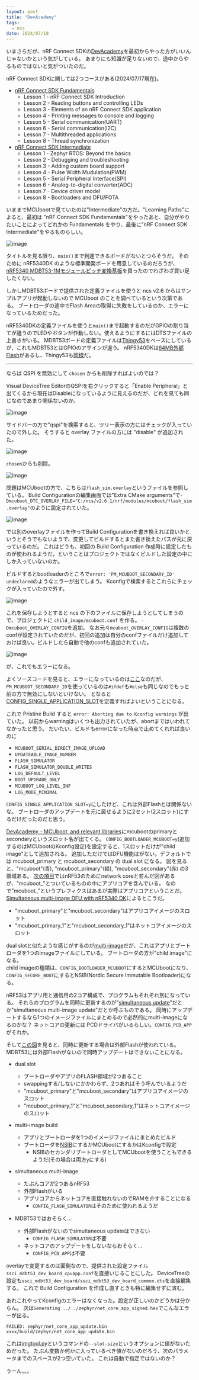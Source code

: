 ```yaml
---
layout: post
title: "DevAcademy"
tags:
  - ncs
date: 2024/07/18
---
```


いまさらだが、nRF Connect SDKの[DevAcademy](https://academy.nordicsemi.com/)を最初からやった方がいいんじゃないかという気がしている。
あまりにも知識が足りないので、途中からやるものではないと気がついたのだ。

nRF Connect SDKに関しては2つコースがある(2024/07/17現在)。

* [nRF Connect SDK Fundamentals](https://academy.nordicsemi.com/courses/nrf-connect-sdk-fundamentals/)
  * Lesson 1 - nRF Connect SDK Introduction
  * Lesson 2 - Reading buttons and controlling LEDs
  * Lesson 3 - Elements of an nRF Connect SDK application
  * Lesson 4 - Printing messages to console and logging
  * Lesson 5 - Serial communication(UART)
  * Lesson 6 - Serial communication(I2C)
  * Lesson 7 - Multithreaded applications
  * Lesson 8 - Thread synchronization
* [nRF Connect SDK Intermediate](https://academy.nordicsemi.com/courses/nrf-connect-sdk-intermediate/)
  * Lesson 1 - Zephyr RTOS: Beyond the basics
  * Lesson 2 - Debugging and troubleshooting
  * Lesson 3 - Adding custom board support
  * Lesson 4 - Pulse Width Mudulation(PWM)
  * Lesson 5 - Serial Peripheral Interface(SPI)
  * Lesson 6 - Analog-to-digital converter(ADC)
  * Lesson 7 - Device driver model
  * Lesson 8 - Bootloaders and DFU/FOTA

いままでMCUbootで見ていたのは"Intermediate"の方だ。"Learning Paths"によると、最初は "nRF Connect SDK Fundamentals"をやったあと、自分がやりたいことによってどれかの Fundamentals をやり、最後に"nRF Connect SDK Intermediate"をやるものらしい。

![image](20240718a-1.png)

タイトルを見る限り、`main()`まで到達できるボードがないとつらそうだ。
そのために nRF5340DK のような標準開発ボードを用意しているのだろうが、[nRF5340 MDBT53-1Mモジュールピッチ変換基板](https://www.switch-science.com/products/8658)を買ったのでわざわざ買い足したくない。

しかしMDBT53ボードで提供された定義ファイルを使うと ncs v2.6 からはサンプルアプリが起動しないので MCUboot のことを調べているという次第である。
ブートローダの途中でFlash Areaの取得に失敗をしているのか、エラーになっているためだった。

nRF5340DKの定義ファイルを使うと`main()`まで起動するのだがGPIOの割り当てが違うのでLEDやボタンが作動しない。使えるようにするにはDTSファイルの上書きがいる。
MDBT53ボードの定義ファイルは[Thingy53](https://www.nordicsemi.com/Products/Development-hardware/Nordic-Thingy-53)をベースにしているが、これもMDBT53とはGPIOのアサインが違う。
nRF5340DKは[64MB外部Flash](https://docs.nordicsemi.com/bundle/ug_nrf5340_dk/page/UG/dk/hw_external_memory.html)があるし、Thingy53も[同様](https://docs.nordicsemi.com/bundle/ug_thingy53/page/UG/thingy53/hw_description/external_memory.html)だ。

----

ならば QSPI を無効にして `chosen` からも削除すればよいのでは？

Visual DeviceTree EditorのQSPIを右クリックすると「Enable Peripheral」と出てくるから現在はDisableになっているように見えるのだが、どれを見ても同じなのであまり関係ないのか。

![image](20240718a-2.png)

サイドバーの方で"qspi"を検索すると、ツリー表示の方にはチェックが入っていたので外した。
そうすると overlay ファイルの方には "disable" が追加された。

![image](20240718a-3.png)

`chosen`からも削除。

![image](20240718a-4.png)

問題はMCUbootの方で、こちらは`flash_sim.overlay`というファイルを参照している。
Build Configurationの編集画面では"Extra CMake arguments"で`-Dmcuboot_DTC_OVERLAY_FILE="C:/ncs/v2.6.1/nrf/modules/mcuboot/flash_sim.overlay"`のように設定されていた。

![image](20240718a-5.png)

では別のoverlayファイルを作ってBuild Configurationを書き換えれば良いかというとそうでもないようで、変更してビルドするとまた書き換えたパスが元に戻っているのだ。
これはどうも、初回の Build Configuration 作成時に設定したものが使われるようだ。ということはプロジェクトではなくビルドした設定の中にしか入っていないのか。

ビルドするとbootloaderのところで`error: 'PM_MCUBOOT_SECONDARY_ID' undeclared`のようなエラーが出てしまう。
Kconfigで検索するとこれらにチェックが入っていたので外す。

![image](20240718a-6.png)

これを保存しようとすると ncs の下のファイルに保存しようとしてしまうので、プロジェクトに `child_image/mcuboot.conf` を作る。
`-Dmcuboot_OVERLAY_CONFIG`を追加。
なお元々`mcuboot_OVERLAY_CONFIG`は複数のconfが設定されていたのだが、初回の追加は自分のconfファイルだけ追加しておけば良い。ビルドしたら自動で他のconfも追加されていた。

![image](20240718a-7.png)

が、これでもエラーになる。

よくソースコードを見ると、エラーになっているのは[ここ](https://github.com/nrfconnect/sdk-mcuboot/blob/v2.0.99-ncs1/boot/zephyr/include/sysflash/pm_sysflash.h#L47)なのだが、`PM_MCUBOOT_SECONDARY_ID`を使っているのは`#ifdef`も`#else`も同じなのでもっと前の方で無効にしないといけない。
となると[CONFIG_SINGLE_APPLICATION_SLOT](https://github.com/nrfconnect/sdk-mcuboot/blob/v2.0.99-ncs1/boot/zephyr/include/sysflash/pm_sysflash.h#L16C9-L16C39)を定義すればよいということになる。

これで Pristine Build すると `error: Aborting due to Kconfig warnings` が出ていた。
以前からwarningはいくつも出力されていたが、abortまではいわれてなかったと思う。
だいたい、ビルドもerrorになった時点で止めてくれれば良いのに

* `MCUBOOT_SERIAL_DIRECT_IMAGE_UPLOAD`
* `UPDATEABLE_IMAGE_NUMBER`
* `FLASH_SIMULATOR`
* `FLASH_SIMULATOR_DOUBLE_WRITES`
* `LOG_DEFAULT_LEVEL`
* `BOOT_UPGRADE_ONLY`
* `MCUBOOT_LOG_LEVEL_INF`
* `LOG_MODE_MINIMAL`

`CONFIG_SINGLE_APPLICATION_SLOT=y`にしたけど、これは外部Flashとは関係ないな。
ブートローダのアップデートを元に戻せるように2セット(2スロット)にするだけだったのだと思う。

[DevAcademy - MCUboot, and relevant libraries](https://academy.nordicsemi.com/courses/nrf-connect-sdk-intermediate/lessons/lesson-8-bootloaders-and-dfu-fota/topic/mcuboot-mcumgr-and-dfu-target/)にmcubootのprimaryとsecondaryというスロット名が出てくる。
`CONFIG_BOOTLOADER_MCUBOOT=y`(追加するのはMCUbootのKconfig設定)を設定すると、1スロットだけが"child image"として追加される。
追加しただけではDFU機能はがない。デフォルトでは mcuboot_primary と mcuboot_secondary の dual slot になる。
図を見ると、"mcuboot"(青), "mcuboot_primary"(緑), "mcuboot_secondary"(赤) の3領域ある。
[次の項目](https://academy.nordicsemi.com/courses/nrf-connect-sdk-intermediate/lessons/lesson-8-bootloaders-and-dfu-fota/topic/dfu-for-the-nrf5340/)ではnRF53のためにnetwork coreと並んだ図があるが、"mcuboot_"とついているものの中にアプリコアを含んでいる。
なので"mcuboot_"というプレフィクスはあるが実際はアプリコアということだ。
[Simultaneous multi-image DFU with nRF5340 DK](https://docs.nordicsemi.com/bundle/ncs-latest/page/nrf/device_guides/nrf53/simultaneous_multi_image_dfu_nrf5340.html)によるとこうだ。

* "mcuboot_primary"と"mcuboot_secondary"はアプリコアイメージのスロット
* "mcuboot_primary_1"と"mcuboot_secondary_1"はネットコアイメージのスロット

dual slotと似たような感じがするのが[multi-image](https://academy.nordicsemi.com/courses/nrf-connect-sdk-intermediate/lessons/lesson-8-bootloaders-and-dfu-fota/topic/multi-image-builds-and-the-partition-manager/)だが、これはアプリとブートローダを1つのimageファイルにしている。
ブートローダの方が"child image"になる。  
child imageの種類は、`CONFIG_BOOTLOADER_MCUBOOT`にするとMCUbootになり、`CONFIG_SECURE_BOOT`にするとNSIB(Nordic Secure Immutable Bootloader)になる。

nRF53はアプリ用と通信用の2コア構成で、プログラムもそれぞれ別になっている。
それらのプログラムを同時に更新するのが"[simultaneous update](https://academy.nordicsemi.com/courses/nrf-connect-sdk-intermediate/lessons/lesson-8-bootloaders-and-dfu-fota/topic/dfu-for-the-nrf5340/)"だとか"simultaneous multi-image update"だとか呼ぶものである。
同時にアップデートするなら1つのイメージファイルにまとめるので必然的にmulti-imageになるのかな？
ネットコアの更新には PCDドライバがいるらしい。`CONFIG_PCD_APP`がそれか。

そして[この図](https://academy.nordicsemi.com/wp-content/uploads/2024/04/nrf53_update_both_cores_v2-1536x532.png)を見ると、同時に更新する場合は外部Flashが使われている。
MDBT53には外部Flashがないので同時アップデートはできないことになる。


* dual slot
  * ブートローダやアプリのFLASH領域が2つあること
  * swappingする/しないにかかわらず、2つあればそう呼んでいるようだ
  * "mcuboot_primary"と"mcuboot_secondary"はアプリコアイメージのスロット
  * "mcuboot_primary_1"と"mcuboot_secondary_1"はネットコアイメージのスロット
* multi-image build
  * アプリとブートローダを1つのイメージファイルにまとめたビルド
  * ブートローダを[NSIB](https://docs.nordicsemi.com/bundle/ncs-latest/page/nrf/samples/bootloader/README.html)にするかMCUbootにするかはKconfigで設定
    * NSIBのセカンダリブートローダとしてMCUbootを使うこともできるようだ(その場合は両方`y`にする)
* simultaneous multi-image
  * たぶんコアが2つあるnRF53
  * 外部Flashがいる
  * アプリコアからネットコアを直接触れないのでRAMを介することになる
    * `CONFIG_FLASH_SIMULATOR`はそのために使われるようだ

* MDBT53ではおそらく...
  * 外部Flashがないのでsimultaneous updateはできない
    * `CONFIG_FLASH_SIMULATOR`は不要
  * ネットコアのアップデートをしないならおそらく...
    * `CONFIG_PCD_APP`は不要

overlayで変更するのは面倒なので、提供された設定ファイル`ssci_mdbt53_dev_board_cpuapp.conf`を直接いじることにした。
DeviceTreeの設定も`ssci_mdbt53_dev_board/ssci_mdbt53_dev_board_common.dts`を直接編集する。
これで Build Configuration を作成し直すときも特に編集せずに済む。

あれこれやってKconfigのエラーはなくなった。設定が正しいのかどうかは分からん。
次は`Generating ../../zephyr/net_core_app_signed.hex`でこんなエラーが出る。

`FAILED: zephyr/net_core_app_update.bin xxxx/build/zephyr/net_core_app_update.bin`

これは[imgtool.py](https://docs.nordicsemi.com/bundle/ncs-latest/page/mcuboot/imgtool.html)というコマンドの`--slot-size`というオプションに値がないためだった。
たぶん変数か何かに入っているべき値がないのだろう、次のパラメータまでのスペースが2つ空いていた。
これは自動で指定ではないのか？

うーん。。。
